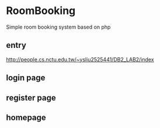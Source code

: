 # RoomBooking
Simple room booking system based on php

## entry 
http://people.cs.nctu.edu.tw/~ysliu2525441/DB2_LAB2/index

## login page

## register page 

## homepage
